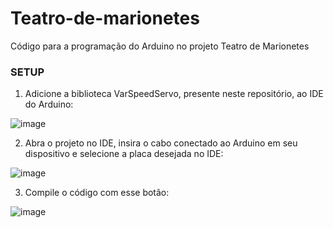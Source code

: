 # Teatro-de-marionetes
Código para a programação do Arduino no projeto Teatro de Marionetes



### SETUP
1. Adicione a biblioteca VarSpeedServo, presente neste repositório, ao IDE do Arduino:

![image](https://github.com/Asdfghc/Teatro-de-marionetes/assets/96395470/0e1e95c7-6bf2-4032-bd6f-2be3e191d7fb)


2. Abra o projeto no IDE, insira o cabo conectado ao Arduino em seu dispositivo e selecione a placa desejada no IDE:

![image](https://github.com/Asdfghc/Teatro-de-marionetes/assets/96395470/c035970f-2e40-422b-a39a-b70aa0971308)


3. Compile o código com esse botão:

![image](https://github.com/Asdfghc/Teatro-de-marionetes/assets/96395470/c72c1e28-779f-4706-a7f6-f7684ecb3b89)
